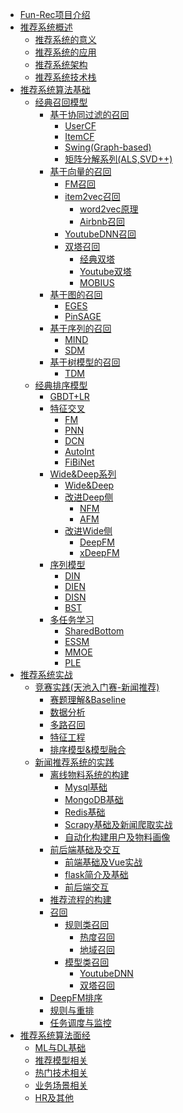<!-- docs/_sidebar.md -->

* [Fun-Rec项目介绍](/)
* [推荐系统概述]()
    * [推荐系统的意义](/推荐系统概述/推荐系统的意义)
    * [推荐系统的应用](/推荐系统概述/推荐系统的应用)
    * [推荐系统架构](/推荐系统概述/推荐系统架构)
    * [推荐系统技术栈](/推荐系统概述/推荐系统技术栈)
* [推荐系统算法基础]()  
    * [经典召回模型](/推荐算法基础/经典召回模型/)
        * [基于协同过滤的召回](/推荐算法基础/经典召回模型/基于统计的召回/)
            * [UserCF]()
            * [ItemCF]()
            * [Swing(Graph-based)]()
            * [矩阵分解系列(ALS,SVD++)]()
        * [基于向量的召回](/推荐算法基础/经典召回模型/基于向量的召回/)
            * [FM召回]()
            * [item2vec召回]()
                * [word2vec原理]()
                * [Airbnb召回]()
            * [YoutubeDNN召回]()
            * [双塔召回]()
                * [经典双塔]()
                * [Youtube双塔]()
                * [MOBIUS]()
        * [基于图的召回]()
            * [EGES]()
            * [PinSAGE]()
        * [基于序列的召回]()
            * [MIND]()
            * [SDM]()
        * [基于树模型的召回]()
            * [TDM]()
    * [经典排序模型]()
        * [GBDT+LR](/推荐算法基础/经典排序模型/GBDT+LR)
        * [特征交叉](/推荐算法基础/经典排序模型/特征交叉/readme)
            * [FM](/推荐算法基础/经典排序模型/特征交叉/FM)
            * [PNN](/推荐算法基础/经典排序模型/特征交叉/PNN)
            * [DCN](/推荐算法基础/经典排序模型/特征交叉/DCN)
            * [AutoInt]()
            * [FiBiNet]()
        * [Wide&Deep系列]()
            * [Wide&Deep](/推荐算法基础/经典排序模型/Wide&Deep系列/Wide&Deep)
            * [改进Deep侧]()
                * [NFM](/推荐算法基础/经典排序模型/Wide&Deep系列/NFM)
                * [AFM](/推荐算法基础/经典排序模型/Wide&Deep系列/AFM)
            * [改进Wide侧]()
                * [DeepFM](/推荐算法基础/经典排序模型/Wide&Deep系列/DeepFM)
                * [xDeepFM]()
        * [序列模型]()
            * [DIN](/推荐算法基础/经典排序模型/序列模型/DIN)
            * [DIEN](/推荐算法基础/经典排序模型/序列模型/DIEN)
            * [DISN]()
            * [BST]()
        * [多任务学习]()
            * [SharedBottom]()
            * [ESSM]()
            * [MMOE]()
            * [PLE]()
* [推荐系统实战]()
    * [竞赛实践(天池入门赛-新闻推荐)]()
        * [赛题理解&Baseline](/推荐系统实战/竞赛实践/markdown/赛题理解+Baseline)
        * [数据分析](/推荐系统实战/竞赛实践/markdown/数据分析)
        * [多路召回](/推荐系统实战/竞赛实践/markdown/多路召回)
        * [特征工程](/推荐系统实战/竞赛实践/markdown/特征工程)
        * [排序模型&模型融合](/推荐系统实战/竞赛实践/markdown/排序模型&模型融合)
    * [新闻推荐系统的实践]()
        * [离线物料系统的构建]()
            * [Mysql基础]()
            * [MongoDB基础]()
            * [Redis基础]()
            * [Scrapy基础及新闻爬取实战]()
            * [自动化构建用户及物料画像]()
        * [前后端基础及交互]()
            * [前端基础及Vue实战]()
            * [flask简介及基础]()
            * [前后端交互]()
        * [推荐流程的构建]()
        * [召回]()
            - [规则类召回]()
                - [热度召回]()
                - [地域召回]()
            - [模型类召回]()
                - [YoutubeDNN]()
                - [双塔召回]()
        * [DeepFM排序]()
        * [规则与重排]()
        * [任务调度与监控]()
* [推荐系统算法面经]()
    * [ML与DL基础](/推荐系统算法面经/ML与DL基础)
    * [推荐模型相关](/推荐系统算法面经/推荐模型相关)
    * [热门技术相关](/推荐系统算法面经/热门技术相关)
    * [业务场景相关](/推荐系统算法面经/业务场景相关)
    * [HR及其他](/推荐系统算法面经/HR及其他)
